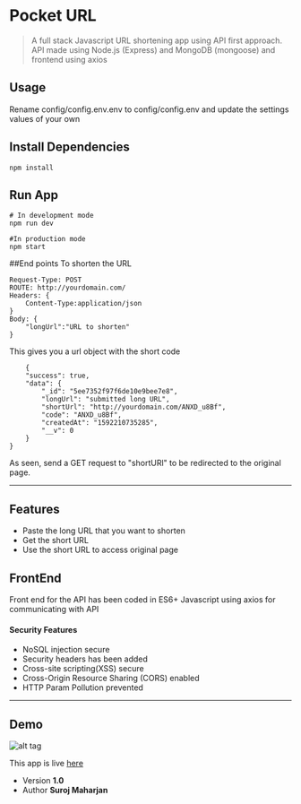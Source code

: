 # Pocket URL
> A full stack Javascript URL shortening app using API first approach. 
> API made using Node.js (Express) and MongoDB (mongoose) and frontend using axios

## Usage
Rename config/config.env.env to config/config.env and update the settings values of your own

## Install Dependencies
```
npm install
```

## Run App
```
# In development mode
npm run dev

#In production mode
npm start
```
##End points
To shorten the URL
```
Request-Type: POST
ROUTE: http://yourdomain.com/
Headers: {
    Content-Type:application/json
}
Body: {
    "longUrl":"URL to shorten"
}
```
This gives you a url object with the short code

```
    {
    "success": true,
    "data": {
        "_id": "5ee7352f97f6de10e9bee7e8",
        "longUrl": "submitted long URL",
        "shortUrl": "http://yourdomain.com/ANXD_u8Bf",
        "code": "ANXD_u8Bf",
        "createdAt": "1592210735285",
        "__v": 0
    }
}
```
As seen, send a GET request to "shortURl" to be redirected to the original page.

***
## Features
* Paste the long URL that you want to shorten
* Get the short URL
* Use the short URL to access original page

## FrontEnd
Front end for the API has been coded in ES6+ Javascript using axios for communicating with API

#### Security Features
* NoSQL injection secure
* Security headers has been added
* Cross-site scripting(XSS) secure
* Cross-Origin Resource Sharing (CORS) enabled
* HTTP Param Pollution prevented

***
## Demo
![alt tag](https://surojmaharjan0.github.io/projectimages/images/pocketurl.PNG)

This app is live [here](https://pocketifyurl.herokuapp.com/)
* Version **1.0**
* Author **Suroj Maharjan**
